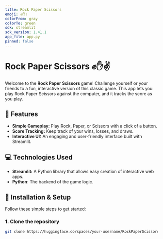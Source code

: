 ```yaml
---
title: Rock Paper Scissors
emoji: ✊✋✌️
colorFrom: gray
colorTo: green
sdk: streamlit
sdk_version: 1.41.1
app_file: app.py
pinned: false
---
```


# Rock Paper Scissors ✊✋✌️

Welcome to the **Rock Paper Scissors** game! Challenge yourself or your friends to a fun, interactive version of this classic game. This app lets you play Rock Paper Scissors against the computer, and it tracks the score as you play.

## 🌟 Features
- **Simple Gameplay:** Play Rock, Paper, or Scissors with a click of a button.
- **Score Tracking:** Keep track of your wins, losses, and draws.
- **Interactive UI:** An engaging and user-friendly interface built with Streamlit.

## 💻 Technologies Used
- **Streamlit:** A Python library that allows easy creation of interactive web apps.
- **Python:** The backend of the game logic.

## 🚀 Installation & Setup
Follow these simple steps to get started:

### 1. Clone the repository
```bash
git clone https://huggingface.co/spaces/your-username/RockPaperScissors
